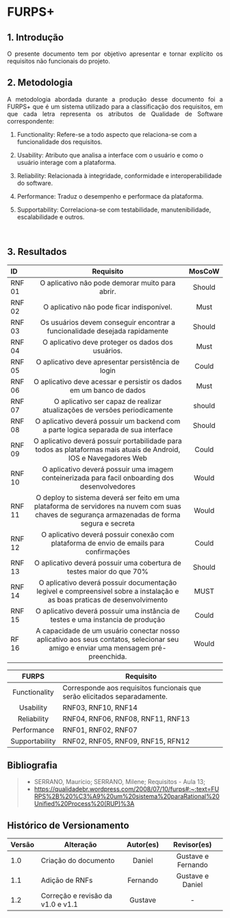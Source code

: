 # FURPS+

## 1. Introdução

<p style="text-align: justify;"> O presente documento tem por objetivo apresentar e tornar explícito os requisitos não funcionais do projeto. </p>

## 2. Metodologia

<p style="text-align: justify;">A metodologia abordada durante a produção desse documento foi a FURPS+ que é um sistema utilizado para a classificação dos requisitos, em que cada letra representa os atributos de Qualidade de Software correspondente:
</p>

1. Functionality: Refere-se a todo aspecto que relaciona-se com a funcionalidade dos requisitos.

2. Usability: Atributo que analisa a interface com o usuário e como o usuário interage com a plataforma.

3. Reliability: Relacionada à integridade, conformidade e interoperabilidade do software.

4. Performance: Traduz o desempenho e performace da plataforma.

5. Supportability: Correlaciona-se com testabilidade, manutenibilidade, escalabilidade e outros.

<br>

## 3. Resultados

<center>

| ID     |                                                                    Requisito                                                                     | MosCoW |
| :----- | :----------------------------------------------------------------------------------------------------------------------------------------------: | :----: |
| RNF 01 |                                                 O aplicativo não pode demorar muito para abrir.                                                  | Should |
| RNF 02 |                                                    O aplicativo não pode ficar indisponível.                                                     |  Must  |
| RNF 03 |                                   Os usuários devem conseguir encontrar a funcionalidade desejada rapidamente                                    | Should |
| RNF 04 |                                                O aplicativo deve proteger os dados dos usuários.                                                 |  Must  |
| RNF 05 |                                                O aplicativo deve apresentar persistência de login                                                | Could  |
| RNF 06 |                                       O aplicativo deve acessar e persistir os dados em um banco de dados                                        |  Must  |
| RNF 07 |                                    O aplicativo ser capaz de realizar atualizações de versões periodicamente                                     | should |
| RNF 08 |                               O aplicativo deverá possuir um backend com a parte logica separada de sua interface                                | Should |
| RNF 09 |                O aplicativo deverá possuir portabilidade para todos as plataformas mais atuais de Android, IOS e Navegadores Web                 | Could  |
| RNF 10 |                         O aplicativo deverá possuir uma imagem conteinerizada para facil onboarding dos desenvolvedores                          | Would  |
| RNF 11 | O deploy to sistema deverá ser feito em uma plataforma de servidores na nuvem com suas chaves de segurança armazenadas de forma segura e secreta | Would  |
| RNF 12 |                             O aplicativo deverá possuir conexão com plataforma de envio de emails para confirmações                              | Could  |
| RNF 13 |                                       O aplicativo deverá possuir uma cobertura de testes maior do que 70%                                       | Should |
| RNF 14 |            O aplicativo deverá possuir documentação legivel e compreensivel sobre a instalação e as boas praticas de desenvolvimento             |  MUST  |
| RNF 15 |                                 O aplicativo deverá possuir uma instância de testes e uma instancia de produçāo                                  | Could  |
| RF 16  |        A capacidade de um usuário conectar nosso aplicativo aos seus contatos, selecionar seu amigo e enviar uma mensagem pré-preenchida.        | Would  |

</center>

<center>

|     FURPS      | Requisito                                                                 |
| :------------: | ------------------------------------------------------------------------- |
| Functionality  | Corresponde aos requisitos funcionais que serão elicitados separadamente. |
|   Usability    | RNF03, RNF10, RNF14                                                       |
|  Reliability   | RNF04, RNF06, RNF08, RNF11, RNF13                                         |
|  Performance   | RNF01, RNF02, RNF07                                                       |
| Supportability | RNF02, RNF05, RNF09, RNF15, RFN12                                         |

</center>

## Bibliografia

> - SERRANO, Maurício; SERRANO, Milene; Requisitos - Aula 13;
> - https://qualidadebr.wordpress.com/2008/07/10/furps#:~:text=FURPS%2B%20%C3%A9%20um%20sistema%20paraRational%20Unified%20Process%20(RUP)%3A

## Histórico de Versionamento

| Versão | Alteração                         | Autor(es) |    Revisor(es)     |
| ------ | --------------------------------- | :-------: | :----------------: |
| 1.0    | Criação do documento              |  Daniel   | Gustave e Fernando |
| 1.1    | Adiçāo de RNFs                    | Fernando  |  Gustave e Daniel  |
| 1.2    | Correção e revisão da v1.0 e v1.1 |  Gustave  |         -          |
